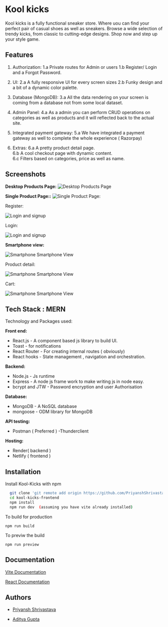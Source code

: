 
# Kool kicks

Kool kicks is a fully functional sneaker store. Where uou can find your perfect pair of casual shoes as well as sneakers. Browse a wide selection of trendy kicks, from classic to cutting-edge designs. Shop now and step up your style game.



## Features

1. Authorization:
1.a Private routes for Admin or users
1.b Register/ Login and a Forgot Password.

2. UI:
2.a A fully responsive UI for every screen sizes
2.b Funky design and a bit of a dynamic color palette.

3. Database (MongoDB):
3.a All the data rendering on your screen is coming from a database not from some local dataset.

4. Admin Panel:
4.a As a admin you can perform CRUD operations on categories as well as products and it will reflected back to the actual site.

5. Integrated payment gateway:
5.a We have integrated a payment gateway as well to complete the whole experience ( Razorpay)

6. Extras:
6.a A pretty product detail page.   
6.b A cool checkout page with dynamic content.  
6.c Filters based on categories, price as well as name.


## Screenshots

**Desktop Products Page:** 
![Desktop Products Page](https://user-images.githubusercontent.com/32122085/231354890-e4e88ce0-1e34-42f7-babb-3480bd2ef0d7.png)

**Single Product Page::** 
![Single Product Page:](https://user-images.githubusercontent.com/32122085/231354923-fed5654a-a653-498c-b620-e8b31ba369c6.png)


Register:

![Login and signup](https://i.postimg.cc/Kzz6cy2Z/Screenshot-from-2023-03-27-12-19-52.png)

Login:

![Login and signup](https://i.postimg.cc/W1mLXn8P/Screenshot-from-2023-03-27-12-19-57.png
)

**Smartphone view:**


![Smartphone Smartphone View](https://i.postimg.cc/yNn71HDd/Screenshot-from-2023-03-27-12-25-53.png)

Product detail:

![Smartphone Smartphone View](https://i.postimg.cc/cHsM3Q1h/Screenshot-from-2023-03-27-12-27-05.png)

Cart:

![Smartphone Smartphone View](https://i.postimg.cc/zDkDpTzW/Screenshot-from-2023-03-27-12-28-32.png)


## Tech Stack  : **MERN**

Technology and Packages used:

**Front end:**
- React.js - A component based js library to build UI.
- Toast - for notifications
- React Router - For creating internal routes ( obviously)
- React hooks - State management , navigation and orchestration.

**Backend:**
- Node.js - Js runtime
- Express - A node js frame work to make writing js in node easy.
- bcrypt and JTW - Password encryption and user Authorisation

**Database:**
- MongoDB - A NoSQL database
- mongoose - ODM library for MongoDB

**API testing:**
- Postman ( Preferred )
-Thunderclient

**Hosting:**
- Render( backend )
- Netlify ( frontend )


## Installation

Install Kool-Kicks with npm

```bash
  git clone 'git remote add origin https://github.com/PriyanshShrivastava/kool-kicks-frontend.git'
  cd kool-kicks-frontend
  npm install
  npm run dev  (assuming you have vite already installed)
```
To build for production

```
npm run build 

```
To previw the build
```
npm run preview 

```
## Documentation

[Vite Documentation](https://vitejs.dev/guide/)

[React Documentation](https://beta.reactjs.org/learn)


## Authors

- [Priyansh Shrivastava](https://www.github.com/PriyanshShrivastava)

- [Aditya Gupta](https://github.com/imaditya05)

